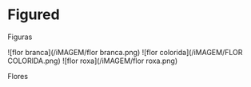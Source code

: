 # Figured
 Figuras

![flor branca](/iMAGEM/flor branca.png) ![flor colorida](/iMAGEM/FLOR COLORIDA.png) ![flor roxa](/iMAGEM/flor roxa.png)

Flores
